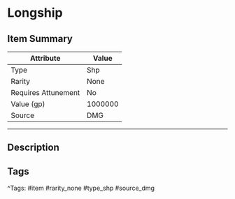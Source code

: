 # Longship

## Item Summary

| Attribute            | Value                        |
|----------------------|------------------------------|
| Type                 | Shp |
| Rarity               | None             |
| Requires Attunement  | No                |
| Value (gp)           | 1000000    |
| Source               | DMG |

---

## Description



## Tags

^Tags: #item #rarity_none #type_shp #source_dmg